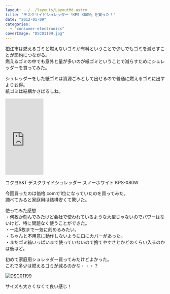 ```yaml
---
layout: ../../layouts/LayoutMd.astro
title: "デスクサイドシュレッダー「KPS-X80W」を買った！"
date: "2012-01-09"
categories: 
  - "consumer-electronics"
coverImage: "DSC01199.jpg"
---
```


狛江市は燃えるゴミと燃えないゴミが有料ということで少しでもゴミを減らすことが節約につながる。  
燃えるゴミの中でも意外と量が多いのが紙ゴミということで減らすためにシュレッダーを買ってみた。

シュレッダーをした紙ゴミは資源ごみとして出せるので普通に燃えるゴミに出すよりお得。  
紙ゴミは結構かさばるしね。

<iframe style="width: 120px; height: 240px;" src="http://rcm-jp.amazon.co.jp/e/cm?lt1=_blank&amp;bc1=000000&amp;IS2=1&amp;bg1=FFFFFF&amp;fc1=000000&amp;lc1=0000FF&amp;t=mizuka123-22&amp;o=9&amp;p=8&amp;l=as4&amp;m=amazon&amp;f=ifr&amp;ref=ss_til&amp;asins=B001MSQWJC" frameborder="0" marginwidth="0" marginheight="0" scrolling="no" width="320" height="240"></iframe>

コクヨS&T デスクサイドシュレッダー <RELISH> スノーホワイト KPS-X80W

今回買ったのは価格.comで1位になっていたのを買ってみた。  
調べてみると家庭用は結構安くて驚いた。

使ってみた感想  
・何枚か刻んでみたけど会社で使われているような大型じゃないのでパワーはないけど、特に問題なく使うことができた。  
・一応5枚まで一気に刻めるみたい。  
・ちゃんと不用意に動作しないように口にカバーがあった。  
・まだゴミ箱いっぱいまで使っていないので捨てやすさとかどのくらい入るのかは後ほど。

初めて家庭用シュレッダー買ってみたけどよかった。  
これで多少は燃えるゴミが減るのかな・・・？

[![](images/DSC01199.jpg "DSC01199")](//mizuka123.net/wp-content/uploads/2012/01/DSC01199.jpg)

サイズも大きくなくて良い感じ！
